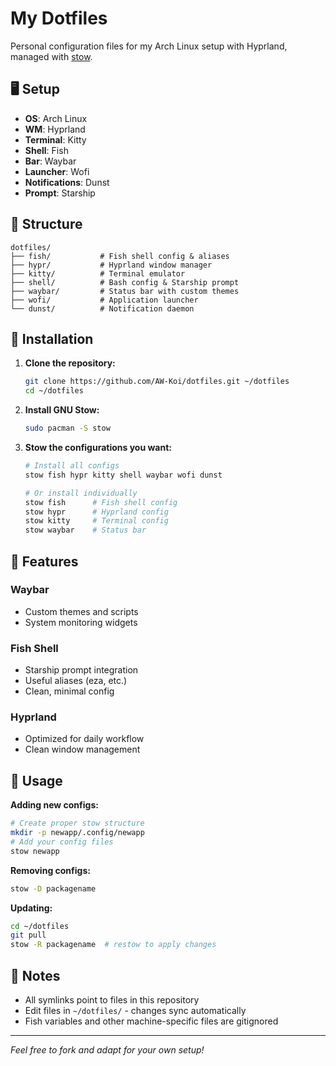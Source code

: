 # My Dotfiles

Personal configuration files for my Arch Linux setup with Hyprland, managed with [stow](https://www.gnu.org/software/stow/).

## 🖥️ Setup
- **OS**: Arch Linux
- **WM**: Hyprland
- **Terminal**: Kitty
- **Shell**: Fish
- **Bar**: Waybar
- **Launcher**: Wofi
- **Notifications**: Dunst
- **Prompt**: Starship

## 📁 Structure
```
dotfiles/
├── fish/           # Fish shell config & aliases
├── hypr/           # Hyprland window manager
├── kitty/          # Terminal emulator
├── shell/          # Bash config & Starship prompt
├── waybar/         # Status bar with custom themes
├── wofi/           # Application launcher
└── dunst/          # Notification daemon
```

## 🚀 Installation

1. **Clone the repository:**
   ```bash
   git clone https://github.com/AW-Koi/dotfiles.git ~/dotfiles
   cd ~/dotfiles
   ```

2. **Install GNU Stow:**
   ```bash
   sudo pacman -S stow
   ```

3. **Stow the configurations you want:**
   ```bash
   # Install all configs
   stow fish hypr kitty shell waybar wofi dunst
   
   # Or install individually
   stow fish      # Fish shell config
   stow hypr      # Hyprland config
   stow kitty     # Terminal config
   stow waybar    # Status bar
   ```

## 🎨 Features

### Waybar
- Custom themes and scripts
- System monitoring widgets

### Fish Shell
- Starship prompt integration
- Useful aliases (eza, etc.)
- Clean, minimal config

### Hyprland
- Optimized for daily workflow
- Clean window management

## 🔧 Usage

**Adding new configs:**
```bash
# Create proper stow structure
mkdir -p newapp/.config/newapp
# Add your config files
stow newapp
```

**Removing configs:**
```bash
stow -D packagename
```

**Updating:**
```bash
cd ~/dotfiles
git pull
stow -R packagename  # restow to apply changes
```

## 📝 Notes
- All symlinks point to files in this repository
- Edit files in `~/dotfiles/` - changes sync automatically
- Fish variables and other machine-specific files are gitignored

---
*Feel free to fork and adapt for your own setup!*
